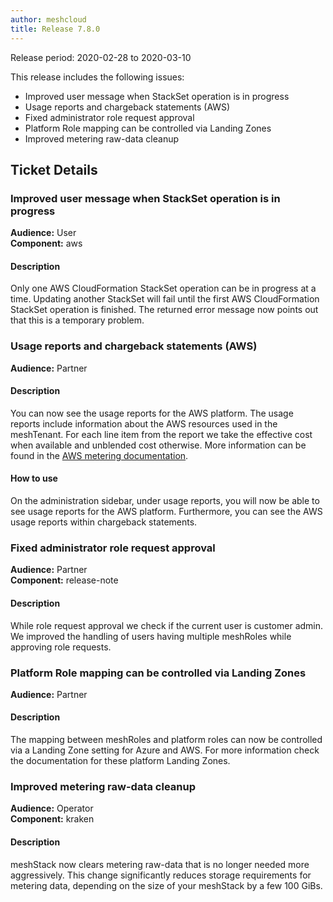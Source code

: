 ```yaml
---
author: meshcloud
title: Release 7.8.0
---
```


Release period: 2020-02-28 to 2020-03-10

This release includes the following issues:
* Improved user message when StackSet operation is in progress
* Usage reports and chargeback statements (AWS)
* Fixed administrator role request approval
* Platform Role mapping can be controlled via Landing Zones
* Improved metering raw-data cleanup
<!--truncate-->

## Ticket Details
### Improved user message when StackSet operation is in progress
**Audience:** User<br>**Component:** aws


#### Description
Only one AWS CloudFormation StackSet operation can be in progress at a time. Updating another StackSet
will fail until the first AWS CloudFormation StackSet operation is finished. The returned error message now points
out that this is a temporary problem.

### Usage reports and chargeback statements (AWS)
**Audience:** Partner<br>

#### Description
You can now see the usage reports for the AWS platform. The usage reports include information about
the AWS resources used in the meshTenant. For each line item from the report we take the effective cost when available and unblended cost otherwise.
More information can be found in the <a href="https://docs.meshcloud.io/docs/meshstack.aws.metering.html">AWS metering documentation</a>.

#### How to use
On the administration sidebar, under usage reports, you will now be able to see usage reports for the AWS
platform. Furthermore, you can see the AWS usage reports within chargeback statements.

### Fixed administrator role request approval
**Audience:** Partner<br>**Component:** release-note


#### Description
While role request approval we check if the current user is customer admin. We improved the handling of users having multiple meshRoles while approving role requests.

### Platform Role mapping can be controlled via Landing Zones
**Audience:** Partner<br>

#### Description
The mapping between meshRoles and platform roles can now be controlled via a Landing Zone setting for Azure and AWS. For more information
check the documentation for these platform Landing Zones.

### Improved metering raw-data cleanup
**Audience:** Operator<br>**Component:** kraken


#### Description
meshStack now clears metering raw-data that is no longer needed more aggressively.
This change significantly reduces storage requirements for metering data, depending
on the size of your meshStack by a few 100 GiBs.

